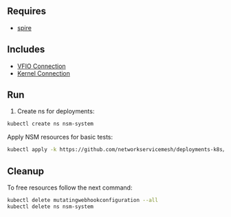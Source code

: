 ## Requires

- [spire](../spire)

## Includes

- [VFIO Connection](../use-cases/Vfio2Noop)
- [Kernel Connection](../use-cases/SriovKernel2Noop)

## Run

1. Create ns for deployments:
```bash
kubectl create ns nsm-system
```

Apply NSM resources for basic tests:
```bash
kubectl apply -k https://github.com/networkservicemesh/deployments-k8s/examples/sriov?ref=c5da92b2060db54088855f7ef5a89790e8bad979
```

## Cleanup

To free resources follow the next command:
```bash
kubectl delete mutatingwebhookconfiguration --all
kubectl delete ns nsm-system
```
